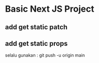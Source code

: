 # Basic Next JS Project 
## add get static patch
## add get static props
selalu gunakan : git push -u origin main